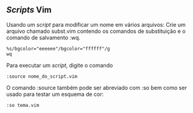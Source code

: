 *Scripts* Vim
--------------------------

Usando um *script* para modificar um nome em vários
arquivos: Crie um arquivo chamado subst.vim contendo os
comandos de substituição e o comando de salvamento :wq.
```
%s/bgcolor="eeeeee"/bgcolor="ffffff"/g
wq
```
Para executar um *script*, digite o comando
```
:source nome_do_script.vim
```
O comando :source também pode ser abreviado com
:so bem como ser usado para testar um esquema de cor:
```
:so tema.vim
```
